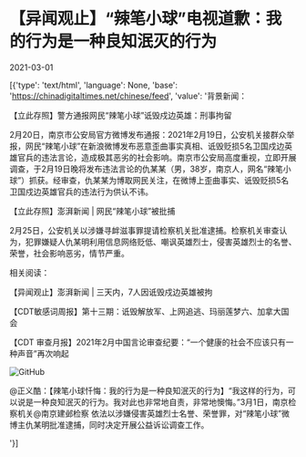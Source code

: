 # 【异闻观止】“辣笔小球”电视道歉：我的行为是一种良知泯灭的行为

2021-03-01

[{'type': 'text/html', 'language': None, 'base': 'https://chinadigitaltimes.net/chinese/feed', 'value': '背景新闻：



【立此存照】警方通报网民“辣笔小球”诋毁戍边英雄：刑事拘留



2月20日，南京市公安局官方微博发布通报：2021年2月19日，公安机关接群众举报，网民“辣笔小球”在新浪微博发布恶意歪曲事实真相、诋毁贬损5名卫国戍边英雄官兵的违法言论，造成极其恶劣的社会影响。南京市公安局高度重视，立即开展调查，于2月19日晚将发布违法言论的仇某某（男，38岁，南京人，网名“辣笔小球”）抓获。经审查，仇某某为博取网民关注，在微博上歪曲事实、诋毁贬损5名卫国戍边英雄官兵的违法行为供认不讳。



【立此存照】澎湃新闻 | 网民“辣笔小球”被批捕



2月25日，公安机关以涉嫌寻衅滋事罪提请检察机关批准逮捕。检察机关审查认为，犯罪嫌疑人仇某明利用信息网络贬低、嘲讽英雄烈士，侵害英雄烈士的名誉、荣誉，社会影响恶劣，情节严重。

相关阅读：



【异闻观止】澎湃新闻 | 三天内，7人因诋毁戍边英雄被拘

【CDT敏感词周报】第十三期：诋毁解放军、上网追逃、玛丽莲梦六、加拿大国会

【CDT 审查月报】2021年2月中国言论审查纪要：“一个健康的社会不应该只有一种声音”再次响起





![GitHub](https://chinadigitaltimes.net/chinese/files/2021/03/image-1614596152442.png)

@正义酷：【辣笔小球忏悔：我的行为是一种良知泯灭的行为】“我这样的行为，可以说是一种良知泯灭的行为。我对此也非常地自责，非常地懊悔。”3月1日，南京检察机关@南京建邺检察 依法以涉嫌侵害英雄烈士名誉、荣誉罪，对“辣笔小球”微博主仇某明批准逮捕，同时决定开展公益诉讼调查工作。

'}]